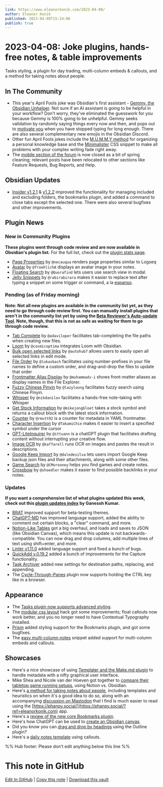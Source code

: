 ```yaml
---
link: https://www.eleanorkonik.com/2023-04-08/
author: Eleanor Konik
published: 2023-04-08T15:24:06
publish: true
---
```


# 2023-04-08: Joke plugins, hands-free notes, & table improvements
Tasks styling, a plugin for day trading, multi-column embeds & callouts, and a method for taking notes about people.

## In The Community

* This year's April Fools joke was Obsidian's first assistant - [Gemmy, the Obsidian Unhelper](https://github.com/ericaxu/Gemmy?ref=eleanorkonik.com). Not sure if an AI assistant is going to be helpful in your workflow? Don't worry, they've eliminated the guesswork for you because Gemmy is 100% going to be unhelpful. Gemmy seeks validation by randomly saying things every now and then, and pops out to [motivate you](https://user-images.githubusercontent.com/1171143/229297494-8a0cae3f-4c8e-47a9-801b-dd1c52dfc917.png?ref=eleanorkonik.com) when you have stopped typing for long enough. There are also several complementary new emojis in the Obsidian Discord.
* Other fun April Fools jokes include the [M.U.M.M.Y method](https://forum.obsidian.md/t/ultimate-pkm-the-m-u-m-m-y-method/57341?ref=eleanorkonik.com) for organizing a personal knowledge base and the [Minimalister](https://forum.obsidian.md/t/minimal-snippets-season-1/57358?ref=eleanorkonik.com) CSS snippet to make all problems with your complex writing fade right away.
* The [mobile section of the forum](https://forum.obsidian.md/t/closing-the-mobile-section-of-the-forum/57277?ref=eleanorkonik.com) is now closed as a bit of spring cleaning; relevant posts have been relocated to other sections like Feature Requests, Bug Reports, and Help.

## Obsidian Updates

* [Insider v1.2.1](https://forum.obsidian.md/t/obsidian-release-v1-2-1-insider-build/57286?ref=eleanorkonik.com) & [v1.2.2](https://forum.obsidian.md/t/obsidian-release-v1-2-2-insider-build/57488?ref=eleanorkonik.com) improved the functionality for managing included and excluding folders, the bookmarks plugin, and added a command to close tabs except the selected one. There were also several bugfixes and other improvements.

## Plugin News

### New in Community Plugins

__These plugins went through code review and are now available in Obsidian's plugin list.__ For the full list, check out the [plugin stats page](https://obsidian-plugin-stats.vercel.app/new?ref=eleanorkonik.com).

* [Page Properties](https://github.com/necauqua/obsidian-page-properties?ref=eleanorkonik.com) by `@necauqua` renders page properties similar to Logseq
* [Avatar](https://github.com/froehlichA/obsidian-avatar?ref=eleanorkonik.com) by `@froehlichA` displays an avatar image in your notes.
* [Floating Search](https://github.com/Quorafind/Obsidian-Float-Search?ref=eleanorkonik.com) by `@Quorafind` lets users use search view in modal.
* [Jelly Snippets](https://github.com/rabirabirara/obsidian-jelly-snippets?ref=eleanorkonik.com) by `@rabirabirara` makes it easier to replace text after typing a snippet on some trigger or command, a la [espanso](https://espanso.org/?ref=eleanorkonik.com).

### Pending (as of Friday morning)

__Note: Not all new plugins are available in the community list yet, as they need to go through code review first. You can manually install plugins that aren't in the community list yet by using the [Beta Reviewer's Auto-update Tool](https://github.com/TfTHacker/obsidian42-brat?ref=eleanorkonik.com). Note, though, that this is not as safe as waiting for them to go through code review.__

* [Tab Complete](https://github.com/adaviloper/obsidian-tab-complete?ref=eleanorkonik.com) by `@adaviloper` facilitates tab-completing the file paths when creating new files.
* [Loom](https://github.com/cosmicoptima/loom?ref=eleanorkonik.com) by `@cosmicoptima` integrates Loom with Obsidian.
* [Bulk open selected links](https://github.com/autohub7/obsidian-open-selected-links?ref=eleanorkonik.com) by `@autohub7` allows users to easily open all selected links in edit mode.
* [File Order](https://github.com/lukasbach/obsidian-file-order?ref=eleanorkonik.com) by `@lukasbach` facilitates using number-prefixes in your file names to define a custom order, and drag-and-drop the files to update that order
* [Frontmatter Alias Display](https://github.com/muhammadv-i/obsidian-frontmatter-alias-display?ref=eleanorkonik.com) by `@muhammadv-i` shows front-matter aliases as display names in the File Explorer.
* [Fuzzy Chinese Pinyin](https://github.com/lazyloong/obsidian-fuzzy-chinese?ref=eleanorkonik.com) by `@lazyloong` facilitates fuzzy search using Chinese Pinyin.
* [Whisper](https://github.com/nikdanilov/whisper-obsidian-plugin?ref=eleanorkonik.com) by `@nikdanilov` facilitates a hands-free note-taking with Whisper
* [Get Stock Information](https://github.com/mikejongbloet/obsidian-get-stock-information?ref=eleanorkonik.com) by `@mikejongbloet` takes a stock symbol and returns a callout block with the latest stock information.
* [Counter](https://github.com/rmutt92/obsidian-counter?ref=eleanorkonik.com) by `@rmutt92` is a counter for metadata in YAML frontmatter.
* [Character Insertion](https://github.com/TakamiChie/Obsidian_CharacterInsertionPlugin?ref=eleanorkonik.com) by `@TakamiChie` makes it easier to insert a specified symbol under the cursor
* [GPT-LiteInquirer](https://github.com/ittuann/obsidian-gpt-liteinquirer-plugin?ref=eleanorkonik.com) by `@ittuann` is a chatGPT plugin that facilitates drafting content without interrupting your creative flow.
* [Image OCR](https://github.com/kaffarell/obsidian-tesseract-ocr?ref=eleanorkonik.com) by `@kaffarell` runs OCR on images and pastes the result in descriptions.
* [Google Keep Import](https://github.com/daledesilva/obsidian_google-keep-import?ref=eleanorkonik.com) by `@daledesilva` lets users import Google Keep backup json files and their attachments, along with some other files.
* [Game Search](https://github.com/CMorooney/obsidian-game-search-plugin?ref=eleanorkonik.com) by `@CMorooney` helps you find games and create notes.
* [Crossbow](https://github.com/shoedler/crossbow?ref=eleanorkonik.com) by `@shoedler` makes it easier to find possible backlinks in your notes.

### Updates

__If you want a comprehensive list of what plugins updated this week, check out this [plugin updates index](https://obsidian-plugin-stats.vercel.app/updates?ref=eleanorkonik.com) by Ganessh Kumar.__

* [BRAT](https://github.com/TfTHacker/obsidian42-brat/blob/main/help/themes.md?ref=eleanorkonik.com) improved support for beta-testing themes.
* [ChatGPT-MD](https://github.com/bramses/chatgpt-md/compare/1.4.3...1.5.0?ref=eleanorkonik.com) has improved language support, added the ability to comment out certain blocks, a "clear" command, and more.
* [Notion-Like Tables](https://github.com/trey-wallis/obsidian-notion-like-tables?ref=eleanorkonik.com) got a big overhaul, and loads and saves to JSON (like Obsidian Canvas), which means this update is not backwards-compatible. You can now drag and drop columns, add multiple lines of text using shift+enter, and more.
* [Linter v1.11.0](https://github.com/platers/obsidian-linter/releases/tag/1.11.0?ref=eleanorkonik.com) added language support and fixed a bunch of bugs.
* [QuickAdd v.0.19.2](https://github.com/chhoumann/quickadd/releases?ref=eleanorkonik.com) added a bunch of improvements for the Capture functionality.
* [Task Archiver](https://github.com/ivan-lednev/obsidian-task-archiver?ref=eleanorkonik.com) added new settings for destination paths, replacing, and appending.
* The [Cycle-Through-Panes](https://github.com/phibr0/cycle-through-panes?ref=eleanorkonik.com) plugin now supports holding the CTRL key like in a browser.

## Appearance

* The [Tasks plugin now supports advanced styling](https://publish.obsidian.md/tasks/Advanced/Styling?ref=eleanorkonik.com).
* The [modular css layout](https://github.com/efemkay/obsidian-modular-css-layout/releases/tag/0.9.0?ref=eleanorkonik.com) hack got some improvements; float callouts now work better, and you no longer need to have Contextual Typography installed.
* [Prism](https://github.com/damiankorcz/Prism-Theme/releases/tag/3.2.2?ref=eleanorkonik.com) added styling support for the Bookmarks plugin, and got some bugfixes.
* The [easy multi-column notes](https://github.com/zamsyt/obsidian-snippets/wiki/Easy-multi-column-notes?ref=eleanorkonik.com) snippet added support for multi-column embeds and callouts.

## Showcases

* Here's a nice showcase of using [Templater and the Make.md plugin](https://www.youtube.com/watch?v=MdR5a57u1TI&ref=eleanorkonik.com) to handle metadata with a nifty graphical user interface.
* Mike Shea and Nicole van der Hoeven got together to [compare their tabletop game running setups](https://youtube.com/live/k1YgPpvQYnw?ref=eleanorkonik.com), using Notion vs. Obsidian.
* Here's [a method for taking notes about people](https://www.youtube.com/watch?v=4jYUQXy0nsg&ref=eleanorkonik.com), including templates and heuristics on when it's a good idea to do so, along with an accompanying [discussion on Mastodon](https://pkm.social/@nicole/110158377184174989?ref=eleanorkonik.com) that I find is much easier to read using the [https://phanpy.social/](https://phanpy.social/?ref=eleanorkonik.com) app.
* Here's a [review of the new core Bookmarks plugin](https://tfthacker.medium.com/zen-like-focus-with-obsidian-bookmarks-a60d24382eb?ref=eleanorkonik.com).
* Here's how ChatGPT can be used to [create an Obsidian canvas](https://noteshare.space/note/clg80bpul750901pjrz5kreyw?ref=eleanorkonik.com#kEaJvMsxUFXFORf0njzKlme3YimfGeUU170dgWNYAvU).
* Did you know you can [drag and drop by headings](https://www.reddit.com/r/ObsidianMD/comments/12ahiiy/do_you_know_that_you_can_drag_and_rearrange_your/?ref=eleanorkonik.com) using the Outline plugin?
* Here's a [daily notes template](https://www.reddit.com/r/ObsidianMD/comments/12dn98l/my_daily_note_template/?ref=eleanorkonik.com) using callouts.

%% Hub footer: Please don't edit anything below this line %%

# This note in GitHub

<span class="git-footer">[Edit In GitHub](https://github.dev/obsidian-community/obsidian-hub/blob/main/01%20-%20Community/Obsidian%20Roundup/2023-04-08%20Joke%20plugins%2C%20hands-free%20notes%2C%20%26%20table%20improvements.md "git-hub-edit-note") | [Copy this note](https://raw.githubusercontent.com/obsidian-community/obsidian-hub/main/01%20-%20Community/Obsidian%20Roundup/2023-04-08%20Joke%20plugins%2C%20hands-free%20notes%2C%20%26%20table%20improvements.md "git-hub-copy-note") | [Download this vault](https://github.com/obsidian-community/obsidian-hub/archive/refs/heads/main.zip "git-hub-download-vault") </span>

